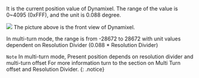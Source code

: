 It is the current position value of Dynamixel.
The range of the value is 0~4095 (0xFFF), and the unit is 0.088 degree.

![](/emanual/assets/images/dxl/mx/mx_position.png)
The picture above is the front view of Dynamixel.

In multi-turn mode, the range is from -28672 to 28672 with unit values dependent on Resolution Divider (0.088 * Resolution Divider)

`Note` In multi-turn mode, Present position depends on resolution divider and multi-turn offset For more information turn to the section on Multi Turn offset and Resolution Divider.
{: .notice}

